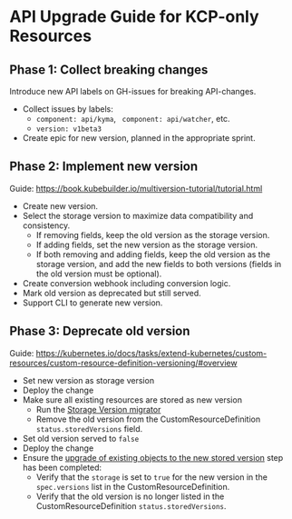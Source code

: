 # API Upgrade Guide for KCP-only Resources

## Phase 1: Collect breaking changes
Introduce new API labels on GH-issues for breaking API-changes.
- Collect issues by labels:
  - `component: api/kyma`, ` component: api/watcher`, etc. 
  - `version: v1beta3`
- Create epic for new version, planned in the appropriate sprint.

## Phase 2: Implement new version
Guide: https://book.kubebuilder.io/multiversion-tutorial/tutorial.html

- Create new version.
- Select the storage version to maximize data compatibility and consistency.
    - If removing fields, keep the old version as the storage version.
    - If adding fields, set the new version as the storage version.
    - If both removing and adding fields, keep the old version as the storage version, and add the new fields to both versions (fields in the old version must be optional).
- Create conversion webhook including conversion logic.
- Mark old version as deprecated but still served.
- Support CLI to generate new version.

## Phase 3: Deprecate old version
Guide: https://kubernetes.io/docs/tasks/extend-kubernetes/custom-resources/custom-resource-definition-versioning/#overview

- Set new version as storage version
- Deploy the change
- Make sure all existing resources are stored as new version
  - Run the [Storage Version migrator](https://github.com/kubernetes-sigs/kube-storage-version-migrator)
  - Remove the old version from the CustomResourceDefinition `status.storedVersions` field.
- Set old version served to `false`
- Deploy the change
- Ensure the [upgrade of existing objects to the new stored version](https://kubernetes.io/docs/tasks/extend-kubernetes/custom-resources/custom-resource-definition-versioning/#upgrade-existing-objects-to-a-new-stored-version) step has been completed:
  - Verify that the `storage` is set to `true` for the new version in the `spec.versions` list in the CustomResourceDefinition.
  - Verify that the old version is no longer listed in the CustomResourceDefinition `status.storedVersions`.
